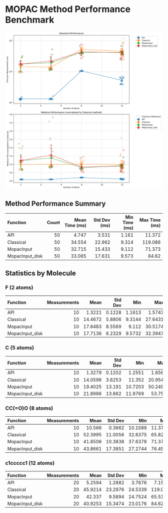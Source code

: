 # MOPAC Method Performance Benchmark

![Benchmark Results](benchmark_plot.svg)

## Method Performance Summary

| Function        |   Count |   Mean Time (ms) |   Std Dev (ms) |   Min Time (ms) |   Max Time (ms) |
|:----------------|--------:|-----------------:|---------------:|----------------:|----------------:|
| API             |      50 |            4.747 |          3.531 |           1.161 |          11.372 |
| Classical       |      50 |           34.554 |         22.962 |           9.314 |         119.086 |
| MopacInput      |      50 |           32.715 |         15.433 |           9.112 |          71.373 |
| MopacInput_disk |      50 |           33.065 |         17.631 |           9.573 |          84.62  |

## Statistics by Molecule

### F (2 atoms)

| Function        |   Measurements |    Mean |   Std Dev |    Min |     Max |
|:----------------|---------------:|--------:|----------:|-------:|--------:|
| API             |             10 |  1.3221 |    0.1228 | 1.1613 |  1.5743 |
| Classical       |             10 | 14.4672 |    5.8806 | 9.3144 | 27.6431 |
| MopacInput      |             10 | 17.6483 |    8.5569 | 9.112  | 30.5174 |
| MopacInput_disk |             10 | 17.7136 |    6.2329 | 9.5732 | 32.3947 |

### C (5 atoms)

| Function        |   Measurements |    Mean |   Std Dev |     Min |     Max |
|:----------------|---------------:|--------:|----------:|--------:|--------:|
| API             |             10 |  1.3279 |    0.1202 |  1.2551 |  1.6568 |
| Classical       |             10 | 14.0596 |    3.6253 | 11.352  | 20.9541 |
| MopacInput      |             10 | 19.4025 |   13.191  | 10.7203 | 50.2496 |
| MopacInput_disk |             10 | 21.8966 |   13.662  | 11.9769 | 53.756  |

### CC(=O)O (8 atoms)

| Function        |   Measurements |    Mean |   Std Dev |     Min |     Max |
|:----------------|---------------:|--------:|----------:|--------:|--------:|
| API             |             10 | 10.566  |    0.3662 | 10.1089 | 11.3721 |
| Classical       |             10 | 52.3995 |   11.0056 | 32.6375 | 65.8298 |
| MopacInput      |             10 | 41.8506 |   10.3838 | 37.6378 | 71.3734 |
| MopacInput_disk |             10 | 43.8661 |   17.3851 | 27.2744 | 76.4909 |

### c1ccccc1 (12 atoms)

| Function        |   Measurements |    Mean |   Std Dev |     Min |      Max |
|:----------------|---------------:|--------:|----------:|--------:|---------:|
| API             |             20 |  5.2594 |    1.2882 |  3.7676 |   7.1541 |
| Classical       |             20 | 45.9214 |   23.2976 | 24.5339 | 119.086  |
| MopacInput      |             20 | 42.337  |    9.5894 | 24.7524 |  65.5366 |
| MopacInput_disk |             20 | 40.9253 |   15.3474 | 23.0176 |  84.6204 |

